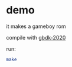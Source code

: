 # demo

it makes a gameboy rom

compile with [gbdk-2020](https://github.com/gbdk-2020/gbdk-2020)

run:

```sh
make
```
